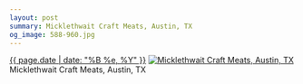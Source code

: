 ```yaml
---
layout: post
summary: Micklethwait Craft Meats, Austin, TX
og_image: 588-960.jpg
---
```


<p>
  <time><a href="/588">{{ page.date | date: "%B %e, %Y" }}</a></time>
  <a href="/588"><img src="{{ site.assets_url }}/588-480.jpg" srcset="{{ site.assets_url }}/588-240.jpg 240w, {{ site.assets_url }}/588-480.jpg 480w, {{ site.assets_url }}/588-720.jpg 720w, {{ site.assets_url }}/588-960.jpg 960w" sizes="(min-width: 700px) 50vw, calc(100vw - 2rem)" alt="Micklethwait Craft Meats, Austin, TX" /></a>
  <span>Micklethwait Craft Meats, Austin, TX</span>
</p>
